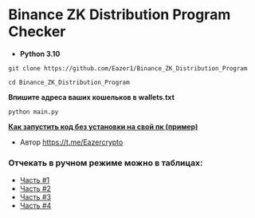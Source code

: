 # Binance ZK Distribution Program Checker

- **Python 3.10**

```
git clone https://github.com/Eazer1/Binance_ZK_Distribution_Program
```
```
cd Binance_ZK_Distribution_Program
```
**Впишите адреса ваших кошельков в wallets.txt**
```
python main.py
```
[**Как запустить код без установки на свой пк (пример)**](https://teletype.in/@eazer/how_to_start_code_in_chrome)

- Автор https://t.me/Eazercrypto

### Отчекать в ручном режиме можно в таблицах:
- [Часть #1](https://docs.google.com/spreadsheets/d/1dm0oCpjv9Emx0xqzrYkjYmSLZ83BL4sQqym9svPDpG4/edit?usp=sharing)
- [Часть #2](https://docs.google.com/spreadsheets/d/1vjF0nweTGoXrpzyt5qTfWkWDRlRjdP1C8fFfAhUDukI/edit?usp=sharing)
- [Часть #3](https://docs.google.com/spreadsheets/d/11nC5JYC0d-biuEctN_2mM_mvkqB2Dw3P6XAxf_O1KT4/edit?usp=sharing)
- [Часть #4](https://docs.google.com/spreadsheets/d/1OqCBG4oYBDZyIK0WCJCDxzfvfGdHgEkQ77DS06ZXggI/edit?usp=sharing)
